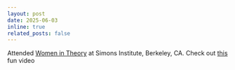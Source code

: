 ```yaml
---
layout: post
date: 2025-06-03
inline: true
related_posts: false
---
```


Attended [Women in Theory](https://womenintheory.wordpress.com/) at Simons Institute, Berkeley, CA. Check out [this](https://www.youtube.com/watch?v=4Wl-3kadvgw) fun video
